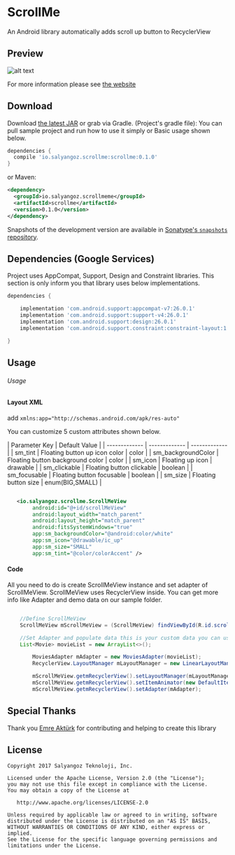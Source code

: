 ScrollMe
=======

An Android library automatically adds scroll up button to RecyclerView

Preview
--------
![alt text](http://www.salyangoz.com.tr/scrollme/sample-android.png)

For more information please see [the website][1]

Download
--------

Download [the latest JAR][2] or grab via Gradle. (Project's gradle file):
You can pull sample project and run how to use it simply or Basic usage shown below.

```groovy
dependencies {
  compile 'io.salyangoz.scrollme:scrollme:0.1.0'
}
```

or Maven:
```xml
<dependency>
  <groupId>io.salyangoz.scrollmeme</groupId>
  <artifactId>scrollme</artifactId>
  <version>0.1.0</version>
</dependency>
```

Snapshots of the development version are available in [Sonatype's `snapshots` repository][snap].

Dependencies (Google Services)
--------

Project uses AppCompat, Support, Design and Constraint libraries. This section is only inform you that library uses below implementations.

```groovy
dependencies {

    implementation 'com.android.support:appcompat-v7:26.0.1'
    implementation 'com.android.support:support-v4:26.0.1'
    implementation 'com.android.support:design:26.0.1'
    implementation 'com.android.support.constraint:constraint-layout:1.0.2'

}
```

Usage
--------

###### Usage

#### Layout XML

add `xmlns:app="http://schemas.android.com/apk/res-auto"`

You can customize 5 custom attributes shown below.

| Parameter Key  | Default Value |
| ------------- | ------------- | ------------- |
| sm_tint | Floating button up icon color | color |
| sm_backgroundColor | Floating button background color | color |
| sm_icon | Floating up icon | drawable | 
| sm_clickable | Floating button clickable | boolean |
| sm_focusable | Floating button focusable | boolean |
| sm_size | Floating button size | enum(BIG,SMALL) |


```xml

   <io.salyangoz.scrollme.ScrollMeView
        android:id="@+id/scrollMeView"
        android:layout_width="match_parent"
        android:layout_height="match_parent"
        android:fitsSystemWindows="true"
        app:sm_backgroundColor="@android:color/white"
        app:sm_icon="@drawable/ic_up"
        app:sm_size="SMALL"
        app:sm_tint="@color/colorAccent" />

```

#### Code

All you need to do is create ScrollMeView instance and set adapter of ScrollMeView. ScrollMeView uses RecyclerView inside. You can get more info like Adapter and demo data on our sample folder.

```java

	//Define ScrollMeView
	ScrollMeView mScrollMeView = (ScrollMeView) findViewById(R.id.scrollMeView);

	//Set Adapter and populate data this is your custom data you can use whatever data adapter you want
	List<Movie> movieList = new ArrayList<>();

        MoviesAdapter mAdapter = new MoviesAdapter(movieList);
        RecyclerView.LayoutManager mLayoutManager = new LinearLayoutManager(getApplicationContext());

        mScrollMeView.getmRecyclerView().setLayoutManager(mLayoutManager);
        mScrollMeView.getmRecyclerView().setItemAnimator(new DefaultItemAnimator());
        mScrollMeView.getmRecyclerView().setAdapter(mAdapter);

```

Special Thanks
--------

Thank you [Emre Aktürk][3] for contributing and helping to create this library 


License
--------

    Copyright 2017 Salyangoz Teknoloji, Inc.

    Licensed under the Apache License, Version 2.0 (the "License");
    you may not use this file except in compliance with the License.
    You may obtain a copy of the License at

       http://www.apache.org/licenses/LICENSE-2.0

    Unless required by applicable law or agreed to in writing, software
    distributed under the License is distributed on an "AS IS" BASIS,
    WITHOUT WARRANTIES OR CONDITIONS OF ANY KIND, either express or implied.
    See the License for the specific language governing permissions and
    limitations under the License.


 [1]: http://salyangoz.github.io/scrollme-android/
 [2]: https://search.maven.org/remote_content?g=com.salyangoz.updateme&a=updateme&v=LATEST
 [snap]: https://oss.sonatype.org/content/repositories/snapshots/
 [3]: https://github.com/emreaktrk
